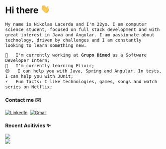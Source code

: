 <!--
**nikolaslacerda/nikolaslacerda** is a ✨ _special_ ✨ repository because its `README.md` (this file) appears on your GitHub profile.
-->

# Hi there <img src="https://raw.githubusercontent.com/ABSphreak/ABSphreak/master/gifs/Hi.gif" width="30px"> 

<p><samp>
My name is Nikolas Lacerda and I'm 22yo.
I am computer science student, focused on full stack development and with great interest in Java and Angular. 
I am passionate about technology, driven by challenges and I am constantly looking to learn something new.
</p>

<p><samp>
🚀 &nbsp; I'm currently working at <b>Grupo Dimed</b> as a Software Developer Intern;
<br/> 💜 &nbsp; I’m currently learning Elixir;
<br/> 😊 &nbsp; I can help you with Java, Spring and Angular. In tests, I can help you with JUnit;
<br/> ⚡ &nbsp; Fun facts: I like technologies, games, songs and watch series on Netflix;
</p>
  
### Contact me ✉️

<a href="https://www.linkedin.com/in/nikolaslacerda/"><img src="https://img.shields.io/badge/linkedin-%230077B5.svg?&style=for-the-badge&logo=linkedin&logoColor=white" alt="LinkedIn" /></a>&nbsp;
<a href="mailto:nikolaslacerda55@gmail.com?subject=Ola%20Nikolas"><img src="https://img.shields.io/badge/gmail-%23D14836.svg?&style=for-the-badge&logo=gmail&logoColor=white" alt="Gmail"/></a>&nbsp;

### Recent Acitivies ✨
<center>
  <tr>
      <td><img width="400px" align="left" src="https://github-readme-stats.vercel.app/api/top-langs/?username=nikolaslacerda&hide=html&layout=compact&title_color=fff&text_color=9f9f9f&bg_color=0d1117&hide_border=true" /></td>
      <td><img width="400px" align="left" src="https://github-readme-stats.vercel.app/api?username=nikolaslacerda&show_icons=true&title_color=fff&icon_color=58a6ff&text_color=9f9f9f&bg_color=0d1117&hide_border=true" /></td>
  </tr>  
</center>
